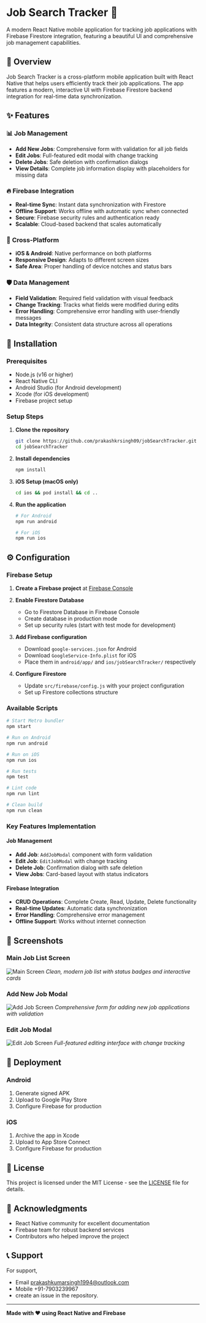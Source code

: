 # Job Search Tracker 📱

A modern React Native mobile application for tracking job applications with Firebase Firestore integration, featuring a beautiful UI and comprehensive job management capabilities.

## 🎯 Overview
Job Search Tracker is a cross-platform mobile application built with React Native that helps users efficiently track their job applications. The app features a modern, interactive UI with Firebase Firestore backend integration for real-time data synchronization.

## ✨ Features

### 📊 **Job Management**
- **Add New Jobs**: Comprehensive form with validation for all job fields
- **Edit Jobs**: Full-featured edit modal with change tracking
- **Delete Jobs**: Safe deletion with confirmation dialogs
- **View Details**: Complete job information display with placeholders for missing data

### 🔥 **Firebase Integration**
- **Real-time Sync**: Instant data synchronization with Firestore
- **Offline Support**: Works offline with automatic sync when connected
- **Secure**: Firebase security rules and authentication ready
- **Scalable**: Cloud-based backend that scales automatically

### 📱 **Cross-Platform**
- **iOS & Android**: Native performance on both platforms
- **Responsive Design**: Adapts to different screen sizes
- **Safe Area**: Proper handling of device notches and status bars

### 🛡️ **Data Management**
- **Field Validation**: Required field validation with visual feedback
- **Change Tracking**: Tracks what fields were modified during edits
- **Error Handling**: Comprehensive error handling with user-friendly messages
- **Data Integrity**: Consistent data structure across all operations

## 🚀 Installation

### Prerequisites

- Node.js (v16 or higher)
- React Native CLI
- Android Studio (for Android development)
- Xcode (for iOS development)
- Firebase project setup

### Setup Steps

1. **Clone the repository**
   ```bash
   git clone https://github.com/prakashkrsingh09/jobSearchTracker.git
   cd jobSearchTracker
   ```

2. **Install dependencies**
   ```bash
   npm install
   ```

3. **iOS Setup (macOS only)**
   ```bash
   cd ios && pod install && cd ..
   ```

4. **Run the application**
   ```bash
   # For Android
   npm run android
   
   # For iOS
   npm run ios
   ```

## ⚙️ Configuration

### Firebase Setup

1. **Create a Firebase project** at [Firebase Console](https://console.firebase.google.com/)

2. **Enable Firestore Database**
   - Go to Firestore Database in Firebase Console
   - Create database in production mode
   - Set up security rules (start with test mode for development)

3. **Add Firebase configuration**
   - Download `google-services.json` for Android
   - Download `GoogleService-Info.plist` for iOS
   - Place them in `android/app/` and `ios/jobSearchTracker/` respectively

4. **Configure Firestore**
   - Update `src/firebase/config.js` with your project configuration
   - Set up Firestore collections structure

### Available Scripts

```bash
# Start Metro bundler
npm start

# Run on Android
npm run android

# Run on iOS
npm run ios

# Run tests
npm test

# Lint code
npm run lint

# Clean build
npm run clean
```

### Key Features Implementation

#### Job Management
- **Add Job**: `AddJobModal` component with form validation
- **Edit Job**: `EditJobModal` with change tracking
- **Delete Job**: Confirmation dialog with safe deletion
- **View Jobs**: Card-based layout with status indicators

#### Firebase Integration
- **CRUD Operations**: Complete Create, Read, Update, Delete functionality
- **Real-time Updates**: Automatic data synchronization
- **Error Handling**: Comprehensive error management
- **Offline Support**: Works without internet connection

## 📱 Screenshots

### Main Job List Screen
![Main Screen](./src/screenshots/Main.png)
*Clean, modern job list with status badges and interactive cards*

### Add New Job Modal
![Add Job Screen](./src/screenshots//AddNewJobDetails.png)
*Comprehensive form for adding new job applications with validation*

### Edit Job Modal
![Edit Job Screen](./src/screenshots/edit.png)
*Full-featured editing interface with change tracking*

## 🚀 Deployment

### Android
1. Generate signed APK
2. Upload to Google Play Store
3. Configure Firebase for production

### iOS
1. Archive the app in Xcode
2. Upload to App Store Connect
3. Configure Firebase for production

## 📄 License

This project is licensed under the MIT License - see the [LICENSE](LICENSE) file for details.

## 🙏 Acknowledgments

- React Native community for excellent documentation
- Firebase team for robust backend services
- Contributors who helped improve the project

## 📞 Support

For support, 
- Email prakashkumarsingh1994@outlook.com
- Mobile +91-7903239967
- create an issue in the repository.

---

**Made with ❤️ using React Native and Firebase**